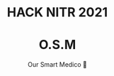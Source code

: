 
<div align = 'center'>
  <h1>HACK NITR </> 2021</h1>
</div>

<div align="center">
  <h1>O.S.M</h1>
<!--   <img src = '#' width = 250> -->
  <p>Our Smart Medico 🏥</p>
</div>
